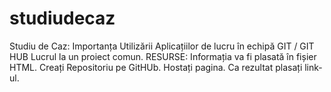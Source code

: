 # studiudecaz
Studiu de Caz: Importanța Utilizării Aplicațiilor de lucru în echipă GIT / GIT HUB Lucrul la un proiect comun. RESURSE:  Informația va fi plasată în fișier HTML. Creați Repositoriu pe GitHUb. Hostați pagina. Ca rezultat plasați link-ul. 
